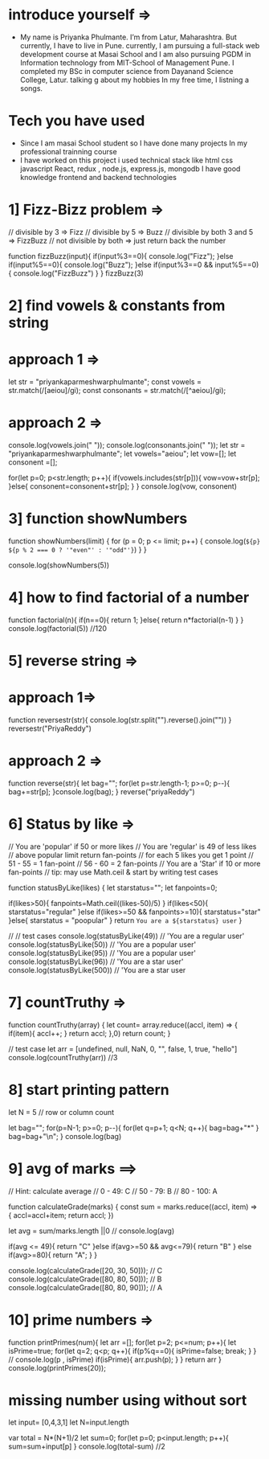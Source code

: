 # introduce yourself =>

- My name is Priyanka Phulmante.  I’m from Latur, Maharashtra. But currently, I have to live in Pune. currently, I am pursuing a full-stack web development course at Masai School and I am also pursuing PGDM in Information technology from MIT-School of Management Pune. I completed my BSc in computer science from Dayanand Science College, Latur. talking g about my hobbies In my free time, I listning a songs.

# Tech you have used 
- Since I am masai School student so I have done many projects In my professional trainning course
- I have worked on this project i used technical stack like html css javascript React, redux , node.js, express.js, mongodb 
I have good knowledge frontend and backend technologies

# 1] Fizz-Bizz problem => 


// divisible by 3 => Fizz
// divisible by 5 => Buzz
// divisible by both 3 and 5 => FizzBuzz
// not divisible by both => just return back the number

function fizzBuzz(input){
  if(input%3==0){
      console.log("Fizz");
  }else if(input%5==0){
       console.log("Buzz");
  }else if(input%3==0 && input%5==0){
       console.log("FizzBuzz")
  }
}
fizzBuzz(3)

# 2] find vowels & constants from string

# approach 1 => 

let str = "priyankaparmeshwarphulmante";
const vowels = str.match(/[aeiou]/gi); 
const consonants = str.match(/[^aeiou]/gi); 

# approach 2 => 

console.log(vowels.join(" "));
console.log(consonants.join(" "));
let str = "priyankaparmeshwarphulmante";
let vowels="aeiou";
let vow=[];
let consonent =[];

for(let p=0; p<str.length; p++){
    if(vowels.includes(str[p])){
        vow=vow+str[p];
    }else{
        consonent=consonent+str[p];
    }
}
console.log(vow, consonent)

# 3] function showNumbers

 function showNumbers(limit) {
  for (p = 0; p <= limit; p++) {
    console.log(`${p} ${p % 2 === 0 ? '"even"' : '"odd"'}`)
  }
}

console.log(showNumbers(5))

# 4]  how to find factorial of a number 

function factorial(n){
    if(n==0){
        return 1;
    }else{
        return n*factorial(n-1)
    }
}
console.log(factorial(5)) //120

# 5] reverse string => 
# approach 1=>

function reversestr(str){
    console.log(str.split("").reverse().join(""))
}
reversestr("PriyaReddy")

# approach 2 => 
function reverse(str){
    let bag="";
    for(let p=str.length-1; p>=0; p--){
        bag+=str[p];
    }console.log(bag);
}
reverse("priyaReddy")

# 6]  Status by like =>

// You are 'popular' if 50 or more likes
// You are 'regular' is 49 of less likes
// above popular limit return fan-points
// for each 5 likes you get 1 point
// 51 - 55 = 1 fan-point
// 56 - 60 = 2 fan-points
// You are a 'Star' if 10 or more fan-points
// tip: may use Math.ceil & start by writing test cases

function statusByLike(likes) {
  let starstatus="";
  let fanpoints=0;
  
  if(likes>50){
      fanpoints=Math.ceil((likes-50)/5)
  }
  if(likes<50){
      starstatus="regular"
  }else if(likes>=50 && fanpoints>=10){
      starstatus="star"
  }else{
      starstatus = "poopular"
  }
  return `You are a ${starstatus} user`
}

// // test cases
console.log(statusByLike(49))  //  'You are a regular user'
console.log(statusByLike(50))  //  'You are a popular user' 
console.log(statusByLike(95))  //  'You are a popular user'
console.log(statusByLike(96))  //  'You are a star user'
console.log(statusByLike(500)) //  'You are a star user

# 7] countTruthy =>

function countTruthy(array) {
let count= array.reduce((accl, item) => {
    if(item){
        accl++;
    }
    return accl;
},0)
return count;
}

// test case
let arr = [undefined, null, NaN, 0, "", false, 1, true, "hello"]
console.log(countTruthy(arr)) //3

# 8] start printing pattern 

let N = 5 // row or column count

let bag="";
for(p=N-1; p>=0; p--){
    for(let q=p+1; q<N; q++){
        bag=bag+"*"
    }
    bag=bag+"\n";
}
console.log(bag)

# 9] avg of marks ==> 

// Hint: calculate average
// 0 - 49: C
// 50 - 79: B
// 80 - 100: A 

function calculateGrade(marks) {
 const sum = marks.reduce((accl, item) => {
     accl=accl+item;
     return accl;
 })
   
   let avg = sum/marks.length ||0
//   console.log(avg)
   
   if(avg <= 49){
       return "C"
   }else if(avg>=50 && avg<=79){
       return "B"
   } else if(avg>=80){
       return "A";
   }
}


console.log(calculateGrade([20, 30, 50])); // C
console.log(calculateGrade([80, 80, 50])); // B
console.log(calculateGrade([80, 80, 90])); // A


# 10] prime numbers =>

function printPrimes(num){
  let arr =[];
   for(let p=2; p<=num; p++){
      let isPrime=true;
      for(let q=2; q<p; q++){
          if(p%q==0){
              isPrime=false;
              break;
          }
      }
    //   console.log(p , isPrime)
    if(isPrime){
        arr.push(p);
    }
   }
      return arr
   }
console.log(printPrimes(20));


# missing number using without sort

let input= [0,4,3,1]
let N=input.length

var total = N*(N+1)/2
let sum=0;
for(let p=0; p<input.length; p++){
    sum=sum+input[p]
}
console.log(total-sum)  //2

<!-- Time Complexity: O(N) where N is the size of the array.
Space Complexity: O(1) because no extra space is needed. -->